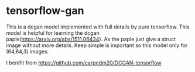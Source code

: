# tensorflow-gan

This is a dcgan model implemented with full details by pure tensorflow.
This model is helpful for learning the dcgan paple(https://arxiv.org/abs/1511.06434).
As the paple just give a struct image without more details.
Keep simple is important so this model only for (64,64,3) images.

I benifit from https://github.com/carpedm20/DCGAN-tensorflow
